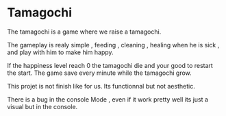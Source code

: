 # Tamagochi
  The tamagochi is a game where we raise a tamagochi. 
  
  The gameplay is realy simple , feeding , cleaning , healing when he is sick , and play with him to make him happy.
  
  If the happiness level reach 0 the tamagochi die and your good to restart the start. The game save every minute while the tamagochi grow. 
  
  This projet is not finish like for us. Its functionnal but not aesthetic.
  
  There is a bug in the console Mode , even if it work pretty well its just a visual but in the console.
